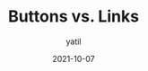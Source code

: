 ---
author: yatil
date: 2021-10-07
permalink: false
tags:
  - html
  - semantics
  - comparisons
target_url: https://yatil.net/blog/buttons-vs-links
title: Buttons vs. Links
---